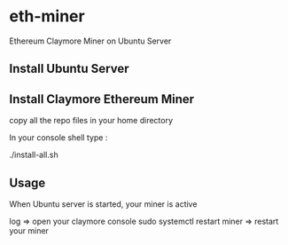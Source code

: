 # eth-miner
Ethereum Claymore Miner on Ubuntu Server


## Install Ubuntu Server

## Install Claymore Ethereum Miner

copy all the repo files in your home directory

In your console shell type :

./install-all.sh


## Usage

When Ubuntu server is started, your miner is active

log => open your claymore console
sudo systemctl restart miner => restart your miner
